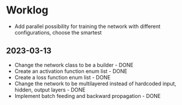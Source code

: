 # Worklog

- Add parallel possibility for training the network with different configurations, choose the smartest


## 2023-03-13

- Change the network class to be a builder - DONE
- Create an activation function enum list - DONE
- Create a loss function enum list - DONE
- Change the network to be multilayered instead of hardcoded input, hidden, output layers - DONE
- Implement batch feeding and backward propagation - DONE

